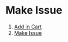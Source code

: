 # Make Issue

1. [Add in Cart](http://chemstore.azurewebsites.net/api/management/issue-cart/)
2. [Make Issue](http://chemstore.azurewebsites.net/api/management/issue-cart/1/merge/)
